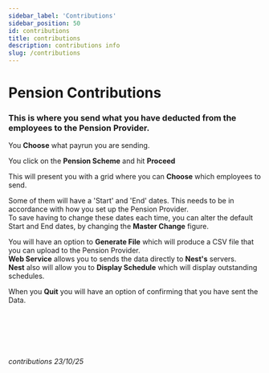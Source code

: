 ```yaml
---
sidebar_label: 'Contributions'
sidebar_position: 50
id: contributions
title: contributions
description: contributions info
slug: /contributions
---
```


# Pension Contributions

### This is where you send what you have deducted from the employees to the Pension Provider.

You **Choose** what payrun you are sending.

You click on the **Pension Scheme** and hit **Proceed**
<br>
 

This will present you with a grid where you can **Choose** which employees to send.

Some of them will have a 'Start' and 'End' dates. This needs to be in accordance with how you set up the Pension Provider.  
To save having to change these dates each time, you can alter the default Start and End dates, by changing the **Master Change** figure.

You will have an option to **Generate File** which will produce a CSV file that you can upload to the Pension Provider.  
**Web Service** allows you to sends the data  directly to **Nest's** servers.  
**Nest** also will allow you to **Display Schedule** which will display outstanding schedules.

When you **Quit** you will have an option of confirming that you have sent the Data.  
<br/>
<br/>
<br/>
<br/>
<br/>
###### contributions 23/10/25